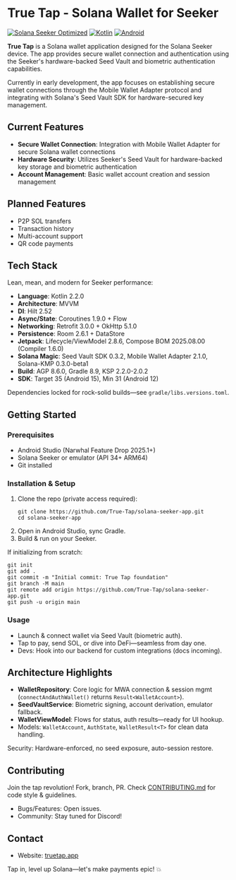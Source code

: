 # True Tap - Solana Wallet for Seeker

[![Solana Seeker Optimized](https://img.shields.io/badge/Optimized%20for-Solana%20Seeker-orange.svg)](https://solana.com/seeker)
[![Kotlin](https://img.shields.io/badge/Kotlin-2.2.0-purple.svg)](https://kotlinlang.org/)
[![Android](https://img.shields.io/badge/Android-SDK%2035-green.svg)](https://developer.android.com/about/versions/15)

**True Tap** is a Solana wallet application designed for the Solana Seeker device. The app provides secure wallet connection and authentication using the Seeker's hardware-backed Seed Vault and biometric authentication capabilities.

Currently in early development, the app focuses on establishing secure wallet connections through the Mobile Wallet Adapter protocol and integrating with Solana's Seed Vault SDK for hardware-secured key management.

## Current Features
- **Secure Wallet Connection**: Integration with Mobile Wallet Adapter for secure Solana wallet connections
- **Hardware Security**: Utilizes Seeker's Seed Vault for hardware-backed key storage and biometric authentication
- **Account Management**: Basic wallet account creation and session management

## Planned Features
- P2P SOL transfers
- Transaction history
- Multi-account support
- QR code payments

## Tech Stack
Lean, mean, and modern for Seeker performance:
- **Language**: Kotlin 2.2.0
- **Architecture**: MVVM
- **DI**: Hilt 2.52
- **Async/State**: Coroutines 1.9.0 + Flow
- **Networking**: Retrofit 3.0.0 + OkHttp 5.1.0
- **Persistence**: Room 2.6.1 + DataStore
- **Jetpack**: Lifecycle/ViewModel 2.8.6, Compose BOM 2025.08.00 (Compiler 1.6.0)
- **Solana Magic**: Seed Vault SDK 0.3.2, Mobile Wallet Adapter 2.1.0, Solana-KMP 0.3.0-beta1
- **Build**: AGP 8.6.0, Gradle 8.9, KSP 2.2.0-2.0.2
- **SDK**: Target 35 (Android 15), Min 31 (Android 12)

Dependencies locked for rock-solid builds—see `gradle/libs.versions.toml`.

## Getting Started
### Prerequisites
- Android Studio (Narwhal Feature Drop 2025.1+)
- Solana Seeker or emulator (API 34+ ARM64)
- Git installed

### Installation & Setup
1. Clone the repo (private access required):
   ```
   git clone https://github.com/True-Tap/solana-seeker-app.git
   cd solana-seeker-app
   ```
2. Open in Android Studio, sync Gradle.
3. Build & run on your Seeker.

If initializing from scratch:
```
git init
git add .
git commit -m "Initial commit: True Tap foundation"
git branch -M main
git remote add origin https://github.com/True-Tap/solana-seeker-app.git
git push -u origin main
```

### Usage
- Launch & connect wallet via Seed Vault (biometric auth).
- Tap to pay, send SOL, or dive into DeFi—seamless from day one.
- Devs: Hook into our backend for custom integrations (docs incoming).

## Architecture Highlights
- **WalletRepository**: Core logic for MWA connection & session mgmt (`connectAndAuthWallet()` returns `Result<WalletAccount>`).
- **SeedVaultService**: Biometric signing, account derivation, emulator fallback.
- **WalletViewModel**: Flows for status, auth results—ready for UI hookup.
- Models: `WalletAccount`, `AuthState`, `WalletResult<T>` for clean data handling.

Security: Hardware-enforced, no seed exposure, auto-session restore.

## Contributing
Join the tap revolution! Fork, branch, PR. Check [CONTRIBUTING.md](CONTRIBUTING.md) for code style & guidelines.
- Bugs/Features: Open issues.
- Community: Stay tuned for Discord!

## Contact
- Website: [truetap.app](https://truetap.app)

Tap in, level up Solana—let's make payments epic! 💥